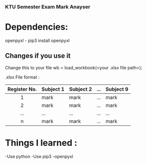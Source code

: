 ### KTU Semester Exam Mark Anayser

# Dependencies:
openpyxl - pip3 install openpyxl

## Changes if you use it
Change this to your file
wb = load_workbook(<your .xlsx file path>); 


.xlsx File format :

| Register No. | Subject 1 | Subject 2 | ... | Subject 9 |
|:------------:|-----------|-----------|-----|-----------|
| <roll no.>1  | mark      | mark      | ... | mark      |
| <roll no.>2  | mark      | mark      | ... | mark      |
| ...          | ...       | ...       | ... | ...       |
| <roll no.>n  | mark      | mark      | ... | mark      |



# Things I learned : 
-Use python
-Use pip3
-openpyxl
